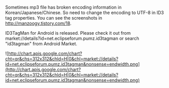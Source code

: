 Sometimes mp3 file has broken encoding information in Korean/Japanese/Chinese. So need to change the encoding to UTF-8 in ID3 tag properties. You can see the screenshots in http://manzoogy.tistory.com/18.

ID3TagMan for Android is released. Please check it out from market://details?id=net.eclipseforum.pumz.id3tagman or search "id3tagman" from Android Market.

![http://chart.apis.google.com/chart?cht=qr&chs=312x312&chld=H|0&chl=market://details?id=net.eclipseforum.pumz.id3tagman&nonsense=endwidth.png](http://chart.apis.google.com/chart?cht=qr&chs=312x312&chld=H|0&chl=market://details?id=net.eclipseforum.pumz.id3tagman&nonsense=endwidth.png)
